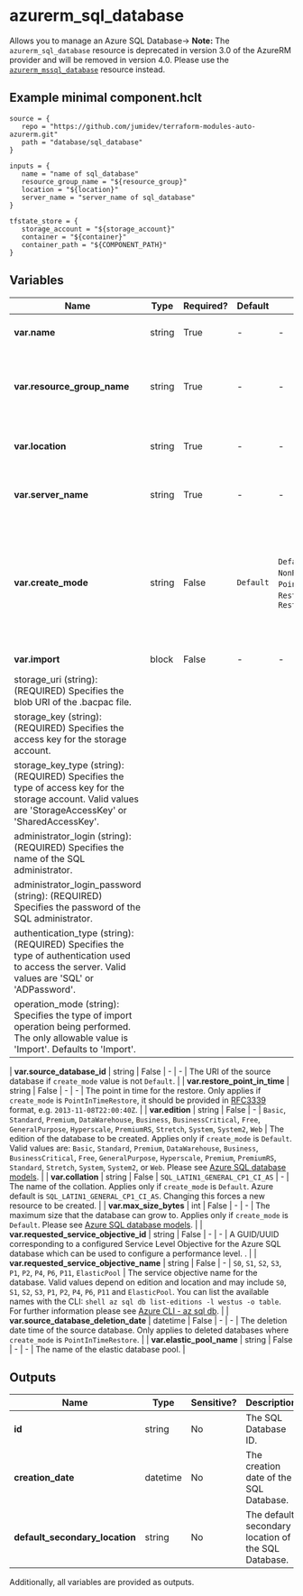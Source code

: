 # azurerm_sql_database

Allows you to manage an Azure SQL Database-> **Note:** The `azurerm_sql_database` resource is deprecated in version 3.0 of the AzureRM provider and will be removed in version 4.0. Please use the [`azurerm_mssql_database`](https://registry.terraform.io/providers/hashicorp/azurerm/latest/docs/resources/mssql_database) resource instead.

## Example minimal component.hclt

```hcl
source = {
   repo = "https://github.com/jumidev/terraform-modules-auto-azurerm.git" 
   path = "database/sql_database" 
}

inputs = {
   name = "name of sql_database" 
   resource_group_name = "${resource_group}" 
   location = "${location}" 
   server_name = "server_name of sql_database" 
}

tfstate_store = {
   storage_account = "${storage_account}" 
   container = "${container}" 
   container_path = "${COMPONENT_PATH}" 
}

```

## Variables

| Name | Type | Required? |  Default  |  possible values |  Description |
| ---- | ---- | --------- |  ----------- | ----------- | ----------- |
| **var.name** | string | True | -  |  -  |  The name of the database. Changing this forces a new resource to be created. | 
| **var.resource_group_name** | string | True | -  |  -  |  The name of the resource group in which to create the database. This must be the same as Database Server resource group currently. Changing this forces a new resource to be created. | 
| **var.location** | string | True | -  |  -  |  Specifies the supported Azure location where the resource exists. Changing this forces a new resource to be created. | 
| **var.server_name** | string | True | -  |  -  |  The name of the SQL Server on which to create the database. Changing this forces a new resource to be created. | 
| **var.create_mode** | string | False | `Default`  |  `Default`, `Copy`, `OnlineSecondary`, `NonReadableSecondary`, `PointInTimeRestore`, `Recovery`, `Restore`, `RestoreLongTermRetentionBackup`  |  Specifies how to create the database. Valid values are: `Default`, `Copy`, `OnlineSecondary`, `NonReadableSecondary`, `PointInTimeRestore`, `Recovery`, `Restore` or `RestoreLongTermRetentionBackup`. Must be `Default` to create a new database. Defaults to `Default`. Please see [Azure SQL Database REST API](https://docs.microsoft.com/rest/api/sql/databases/createorupdate#createmode) | 
| **var.import** | block | False | -  |  -  |  A `import` block. `create_mode` must be set to `Default`. | | `import` block structure: || 
|   storage_uri (string): (REQUIRED) Specifies the blob URI of the .bacpac file. ||
|   storage_key (string): (REQUIRED) Specifies the access key for the storage account. ||
|   storage_key_type (string): (REQUIRED) Specifies the type of access key for the storage account. Valid values are 'StorageAccessKey' or 'SharedAccessKey'. ||
|   administrator_login (string): (REQUIRED) Specifies the name of the SQL administrator. ||
|   administrator_login_password (string): (REQUIRED) Specifies the password of the SQL administrator. ||
|   authentication_type (string): (REQUIRED) Specifies the type of authentication used to access the server. Valid values are 'SQL' or 'ADPassword'. ||
|   operation_mode (string): Specifies the type of import operation being performed. The only allowable value is 'Import'. Defaults to 'Import'. ||

| **var.source_database_id** | string | False | -  |  -  |  The URI of the source database if `create_mode` value is not `Default`. | 
| **var.restore_point_in_time** | string | False | -  |  -  |  The point in time for the restore. Only applies if `create_mode` is `PointInTimeRestore`, it should be provided in [RFC3339](https://www.rfc-editor.org/rfc/rfc3339) format, e.g. `2013-11-08T22:00:40Z`. | 
| **var.edition** | string | False | -  |  `Basic`, `Standard`, `Premium`, `DataWarehouse`, `Business`, `BusinessCritical`, `Free`, `GeneralPurpose`, `Hyperscale`, `PremiumRS`, `Stretch`, `System`, `System2`, `Web`  |  The edition of the database to be created. Applies only if `create_mode` is `Default`. Valid values are: `Basic`, `Standard`, `Premium`, `DataWarehouse`, `Business`, `BusinessCritical`, `Free`, `GeneralPurpose`, `Hyperscale`, `Premium`, `PremiumRS`, `Standard`, `Stretch`, `System`, `System2`, or `Web`. Please see [Azure SQL database models](https://docs.microsoft.com/azure/azure-sql/database/purchasing-models?view=azuresql). | 
| **var.collation** | string | False | `SQL_LATIN1_GENERAL_CP1_CI_AS`  |  -  |  The name of the collation. Applies only if `create_mode` is `Default`. Azure default is `SQL_LATIN1_GENERAL_CP1_CI_AS`. Changing this forces a new resource to be created. | 
| **var.max_size_bytes** | int | False | -  |  -  |  The maximum size that the database can grow to. Applies only if `create_mode` is `Default`. Please see [Azure SQL database models](https://docs.microsoft.com/azure/azure-sql/database/purchasing-models?view=azuresql). | 
| **var.requested_service_objective_id** | string | False | -  |  -  |  A GUID/UUID corresponding to a configured Service Level Objective for the Azure SQL database which can be used to configure a performance level. . | 
| **var.requested_service_objective_name** | string | False | -  |  `S0`, `S1`, `S2`, `S3`, `P1`, `P2`, `P4`, `P6`, `P11`, `ElasticPool`  |  The service objective name for the database. Valid values depend on edition and location and may include `S0`, `S1`, `S2`, `S3`, `P1`, `P2`, `P4`, `P6`, `P11` and `ElasticPool`. You can list the available names with the CLI: `shell az sql db list-editions -l westus -o table`. For further information please see [Azure CLI - az sql db](https://docs.microsoft.com/cli/azure/sql/db?view=azure-cli-latest#az-sql-db-list-editions). | 
| **var.source_database_deletion_date** | datetime | False | -  |  -  |  The deletion date time of the source database. Only applies to deleted databases where `create_mode` is `PointInTimeRestore`. | 
| **var.elastic_pool_name** | string | False | -  |  -  |  The name of the elastic database pool. | 



## Outputs

| Name | Type | Sensitive? | Description |
| ---- | ---- | --------- | --------- |
| **id** | string | No  | The SQL Database ID. | 
| **creation_date** | datetime | No  | The creation date of the SQL Database. | 
| **default_secondary_location** | string | No  | The default secondary location of the SQL Database. | 

Additionally, all variables are provided as outputs.
